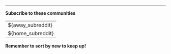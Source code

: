 
---
**Subscribe to these communities**

| |
| :--- |
| ${away_subreddit} |
| ${home_subreddit} |

**Remember to sort by new to keep up!**